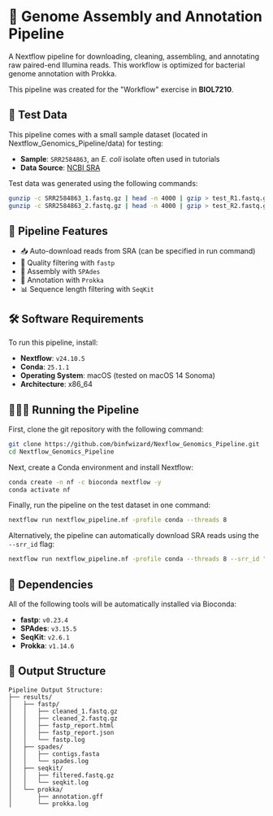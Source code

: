 # 🧬 Genome Assembly and Annotation Pipeline 

A Nextflow pipeline for downloading, cleaning, assembling, and annotating raw paired-end Illumina reads. This workflow is optimized for bacterial genome annotation with Prokka.

This pipeline was created for the "Workflow" exercise in **BIOL7210**.

## 📂 Test Data

This pipeline comes with a small sample dataset (located in Nextflow_Genomics_Pipeline/data) for testing:
- **Sample**: `SRR2584863`, an *E. coli* isolate often used in tutorials 
- **Data Source**: [NCBI SRA](https://www.ncbi.nlm.nih.gov/sra/SRR2584863)

Test data was generated using the following commands:

```bash
gunzip -c SRR2584863_1.fastq.gz | head -n 4000 | gzip > test_R1.fastq.gz
gunzip -c SRR2584863_2.fastq.gz | head -n 4000 | gzip > test_R2.fastq.gz
```

## 🚀 Pipeline Features

- 📥 Auto-download reads from SRA (can be specified in run command)
- 🧼 Quality filtering with `fastp`
- 🧬 Assembly with `SPAdes`
- 🧬 Annotation with `Prokka`
- 📊 Sequence length filtering with `SeqKit`


## 🛠️ Software Requirements

To run this pipeline, install:

- **Nextflow**: `v24.10.5`
- **Conda**: `25.1.1` 
- **Operating System**: macOS (tested on macOS 14 Sonoma)
- **Architecture**: x86_64

## 🏃‍♀️💨 Running the Pipeline 
First, clone the git repository with the following command:

```bash
git clone https://github.com/binfwizard/Nexflow_Genomics_Pipeline.git
cd Nextflow_Genomics_Pipeline
```
Next, create a Conda environment and install Nextflow:

```bash
conda create -n nf -c bioconda nextflow -y
conda activate nf
```

Finally, run the pipeline on the test dataset in one command:

```bash
nextflow run nextflow_pipeline.nf -profile conda --threads 8
```

Alternatively, the pipeline can automatically download SRA reads using the `--srr_id` flag: 

```bash
nextflow run nextflow_pipeline.nf -profile conda --threads 8 --srr_id "SRR2584863"
```

## 🔗 Dependencies
All of the following tools will be automatically installed via Bioconda:
- **fastp**: `v0.23.4`
- **SPAdes**: `v3.15.5`
- **SeqKit**: `v2.6.1`
- **Prokka**: `v1.14.6`

## 📝 Output Structure 

```
Pipeline Output Structure:
├── results/
│   ├── fastp/
│   │   ├── cleaned_1.fastq.gz
│   │   ├── cleaned_2.fastq.gz
│   │   ├── fastp_report.html
│   │   ├── fastp_report.json
│   │   └── fastp.log
│   ├── spades/
│   │   ├── contigs.fasta
│   │   └── spades.log
│   ├── seqkit/
│   │   ├── filtered.fastq.gz
│   │   └── seqkit.log
│   └── prokka/
│       ├── annotation.gff
│       └── prokka.log
```

